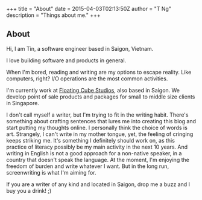 +++
title = "About"
date = 2015-04-03T02:13:50Z
author = "T Ng"
description = "Things about me."
+++

## About

Hi, I am Tin, a software engineer based in Saigon, Vietnam.

I love building software and products in general.

When I'm bored, reading and writing are my options to escape reality. Like computers, right? I/O operations are the most common activities.

I'm currently work at [Floating Cube Studios](http://floatingcube.com), also based in Saigon. We develop point of sale products and packages for small to middle size clients in Singapore. 

I don't call myself a writer, but I'm trying to fit in the writing habit.
There's something about crafting sentences that lures me into creating this blog and start putting my thoughts online.
I personally think the choice of words is art. 
Strangely, I can't write in my mother tongue, yet, the feeling of cringing keeps striking me. 
It's something I definitely should work on, as this practice of literacy possibly be my main activity in the next 10 years.
And writing in English is not a good approach for a non-native speaker, in a country that doesn't speak the language.
At the moment, I'm enjoying the freedom of burden and write whatever I want. 
But in the long run, screenwriting is what I'm aiming for.

If you are a writer of any kind and located in Saigon, drop me a buzz and I buy you a drink! ;) 

